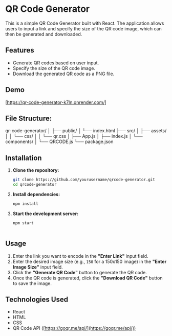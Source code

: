 # QR Code Generator

This is a simple QR Code Generator built with React. The application allows users to input a link and specify the size of the QR code image, which can then be generated and downloaded.

## Features

- Generate QR codes based on user input.
- Specify the size of the QR code image.
- Download the generated QR code as a PNG file.

## Demo

[https://qr-code-generator-k7ln.onrender.com/]

## File Structure:

qr-code-generator/
│
├── public/
│   └── index.html
├── src/
│   ├── assets/
│   │   └── css/
│   │       └── qr.css
│   ├── App.js
│   ├── index.js
│   └── components/
│       └── QRCODE.js
└── package.json


## Installation

1. **Clone the repository:**

   ```bash
   git clone https://github.com/yourusername/qrcode-generator.git
   cd qrcode-generator
   
2. **Install dependencies:**   

   ```bash
   npm install

3. **Start the development server:**
    ```bash
    npm start



## Usage

1. Enter the link you want to encode in the **"Enter Link"** input field.
2. Enter the desired image size (e.g., `150` for a 150x150 image) in the **"Enter Image Size"** input field.
3. Click the **"Generate QR Code"** button to generate the QR code.
4. Once the QR code is generated, click the **"Download QR Code"** button to save the image.

## Technologies Used

- React
- HTML
- CSS
- QR Code API ([https://goqr.me/api/](https://goqr.me/api/))



